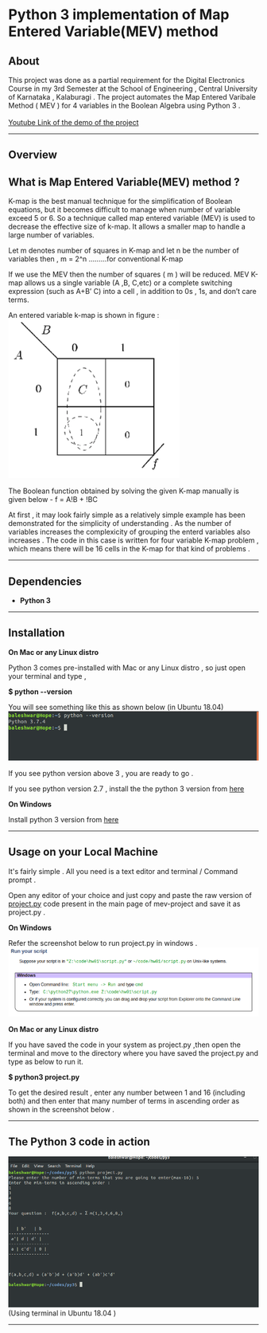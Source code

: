 # Python 3 implementation of Map Entered Variable(MEV) method
## About
This project was done as a partial requirement for the Digital Electronics Course in my 3rd Semester at the School of Engineering , Central University of Karnataka , Kalaburagi . The project automates the Map Entered Varibale Method ( MEV ) for 4 variables in the Boolean Algebra using Python 3 . </br></br>
[Youtube Link of the demo of the project](https://youtu.be/5p4NTb7_wSk)

---
## Overview

## What is Map Entered Variable(MEV) method ?
K-map is the best manual technique for the simplification of Boolean
equations, but it becomes difficult to manage when number of variable
exceed 5 or 6. So a technique called map entered variable (MEV) is used
to decrease the effective size of k-map. It allows a smaller map to handle a
large number of variables.

Let m denotes number of squares in K-map and let n be the number of
variables then ,
m = 2^n .........for conventional K-map

If we use the MEV then the number of squares ( m ) will be reduced. MEV
K-map allows us a single variable (A ,B, C,etc) or a complete switching
expression (such as A+B’ C) into a cell , in addition to 0s , 1s, and don’t
care terms.

An entered variable k-map is shown in figure :
![Screenshot](mev.png)

The Boolean function obtained by solving the given K-map manually is given below -
f = A!B + !BC

At first , it may look fairly simple as a relatively simple example has been demonstrated for the simplicity of understanding .
As the number of variables increases the complexicity of grouping the enterd variables also increases .
The code in this case is written for four variable K-map problem , which means there will be 16 cells in the K-map for that kind of problems .
 
---

## Dependencies
- __Python 3__

---

## Installation
__On Mac or any Linux distro__

Python 3 comes pre-installed with Mac or any Linux distro , so just open your terminal and type ,

__$ python --version__

You will see something like this as shown below (in Ubuntu 18.04)
![Screenshot](python_version.png)


If you see python version above 3 , you are ready to go .

If you see python version 2.7 , install the the python 3 version from [here](https://www.python.org/downloads/)

__On Windows__

Install python 3 version from  [here](https://www.python.org/downloads/)

---

## Usage on your Local Machine

It's fairly simple .
All you need is a text editor and terminal / Command prompt .

Open any editor of your choice and just copy and paste the raw version of [project.py](https://github.com/baleshwar2508/Map-Entered-Variable/blob/master/project.py) code present in the main page of mev-project and save it as project.py .

__On Windows__
 
 Refer the screenshot below to run project.py in windows .
 ![Screenshot](python_windows.png)
 


__On Mac or any Linux distro__

If you have  saved the code in your system as project.py ,then open the terminal and move to the directory where you have saved the project.py and type as below to run it.

__$ python3 project.py__

To get the desired result , enter any number between 1 and 16 (including both) and then enter that many number of terms in ascending order as shown in the screenshot below .

---

## The Python 3 code in action 
![Screenshot](py_code@work.png) </br>
(Using terminal in Ubuntu 18.04 )

---


